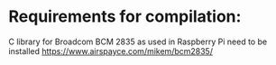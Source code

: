 # Requirements for compilation:

C library for Broadcom BCM 2835 as used in Raspberry Pi need to be installed
https://www.airspayce.com/mikem/bcm2835/
